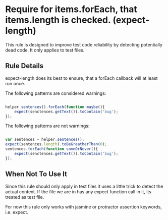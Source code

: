 # Require for items.forEach, that items.length is checked. (expect-length)

This rule is designed to improve test code reliability by detecting potentially dead code. It only applies to test files.


## Rule Details

expect-length does its best to ensure, that a forEach callback will at least run once.

The following patterns are considered warnings:

```js

helper.sentences().forEach(function maybe(){
    expect(senctences.getText()).toContain('bug');
});

```

The following patterns are not warnings:

```js

var sentences = helper.sentences();
expect(sentences.length).toBeGreatherThan(0);
sentences.forEach(function someOrNever(){
    expect(senctences.getText()).toContain('bug');
});

```

## When Not To Use It

Since this rule should only apply in test files it uses a little trick to detect the actual context. If the file we are in has any expect function call in it, its treated as test file.

For now this rule only works with jasmine or protractor assertion keywords, i.e. expect.

